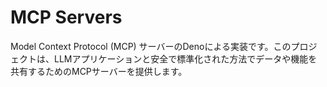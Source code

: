 # MCP Servers

Model Context Protocol (MCP) サーバーのDenoによる実装です。このプロジェクトは、LLMアプリケーションと安全で標準化された方法でデータや機能を共有するためのMCPサーバーを提供します。
